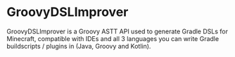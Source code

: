 # GroovyDSLImprover 
GroovyDSLImprover is a Groovy ASTT API used to generate Gradle DSLs for Minecraft,
compatible with IDEs and all 3 languages you can write Gradle buildscripts / plugins in (Java, Groovy and Kotlin).